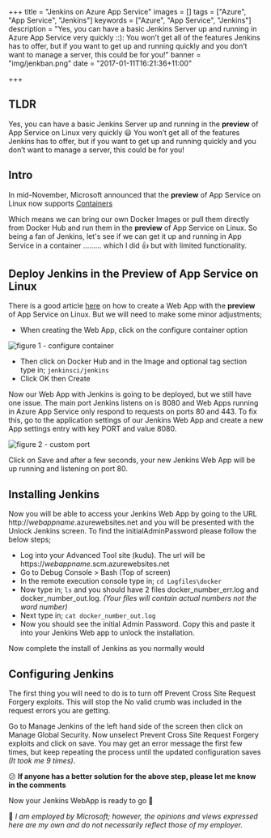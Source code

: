 +++
title = "Jenkins on Azure App Service"
images = []
tags = ["Azure", "App Service", "Jenkins"]
keywords = ["Azure", "App Service", "Jenkins"]
description = "Yes, you can have a basic Jenkins Server up and running in Azure App Service very quickly ::): You won’t get all of the features Jenkins has to offer, but if you want to get up and running quickly and you don’t want to manage a server, this could be for you!"
banner = "img/jenkban.png"
date = "2017-01-11T16:21:36+11:00"

+++

TLDR
----
Yes, you can have a basic Jenkins Server up and running in the **preview** of App Service on Linux very quickly :smiley: You won’t get all of the features Jenkins has to offer, but if you want to get up and running quickly and you don’t want to manage a server, this could be for you!

Intro
-----
In mid-November, Microsoft announced that the **preview** of App Service on Linux now supports [Containers](https://azure.microsoft.com/en-us/blog/app-service-on-linux-now-supports-containers-and-asp-net-core/)

Which means we can bring our own Docker Images or pull them directly from Docker Hub and run them in the **preview** of App Service on Linux. So being a fan of Jenkins, let's see if we can get it up and running in App Service in a container ……… which I did :thumbsup: but with limited functionality. 

Deploy Jenkins in the Preview of App Service on Linux
-----
There is a good article [here](https://docs.microsoft.com/en-us/azure/app-service-web/app-service-linux-how-to-create-a-web-app) on how to create a Web App with the **preview** of App Service on Linux. But we will need to make some minor adjustments;

- When creating the Web App, click on the configure container option

![figure 1 - configure container](http://mfblog.azureedge.net/img/jenk1.png)

- Then click on Docker Hub and in the Image and optional tag section type in; `jenkinsci/jenkins`
- Click OK then Create

Now our Web App with Jenkins is going to be deployed, but we still have one issue. The main port Jenkins listens on is 8080 and Web Apps running in Azure App Service only respond to requests on ports 80 and 443. To fix this, go to the application settings of our Jenkins Web App and create a new App settings entry with key PORT and value 8080.

![figure 2 - custom port](http://mfblog.azureedge.net/img/jenk2.png)

Click on Save and after a few seconds, your new Jenkins Web App will be up running and listening on port 80.

Installing Jenkins
----

Now you will be able to access your Jenkins Web App by going to the URL http://*webappname*.azurewebsites.net and you will be presented with the Unlock Jenkins screen. To find the initialAdminPassword please follow the below steps;

-  Log into your Advanced Tool site (kudu). The url will be https://*webappname*.scm.azurewebsites.net 
-  Go to Debug Console > Bash (Top of screen)
-  In the remote execution console type in;
`cd Logfiles\docker`
-  Now type in; `ls` and you should have 2 files docker_number_err.log and docker_number_out.log. *(Your files will contain actual numbers not the word number)*
-  Next type in; 
`cat docker_number_out.log`
- Now you should see the initial Admin Password. Copy this and paste it into your Jenkins Web app to unlock the installation.

Now complete the install of Jenkins as you normally would

Configuring Jenkins
----

The first thing you will need to do is to turn off Prevent Cross Site Request Forgery exploits. This will stop the No valid crumb was included in the request errors you are getting.

Go to Manage Jenkins of the left hand side of the screen then click on Manage Global Security. Now unselect Prevent Cross Site Request Forgery exploits and click on save. You may get an error message the first few times, but keep repeating the process until the updated configuration saves *(It took me 9 times)*.

:confused: **If anyone has a better solution for the above step, please let me know in the comments**

Now your Jenkins WebApp is ready to go :tada:

:speech_balloon: *I am employed by Microsoft; however, the opinions and views expressed here are my own and do not necessarily reflect those of my employer.*